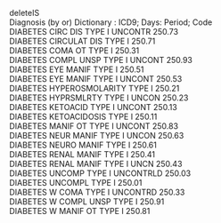 
deleteIS	
Diagnosis
(by or) Dictionary : ICD9; Days: Period;	Code						
DIABETES CIRC DIS TYPE I UNCONTR	250.73					
DIABETES CIRCULAT DIS TYPE I	250.71					
DIABETES COMA OT TYPE I	250.31					
DIABETES COMPL UNSP TYPE I UNCONT	250.93					
DIABETES EYE MANIF TYPE I	250.51					
DIABETES EYE MANIF TYPE I UNCONT	250.53					
DIABETES HYPEROSMOLARITY TYPE I	250.21					
DIABETES HYPRSMLRTY TYPE I UNCON	250.23					
DIABETES KETOACID TYPE I UNCONT	250.13					
DIABETES KETOACIDOSIS TYPE I	250.11					
DIABETES MANIF OT TYPE I UNCONT	250.83					
DIABETES NEUR MANIF TYPE I UNCON	250.63					
DIABETES NEURO MANIF TYPE I	250.61					
DIABETES RENAL MANIF TYPE I	250.41					
DIABETES RENAL MANIF TYPE I UNCN	250.43					
DIABETES UNCOMP TYPE I UNCONTRLD	250.03					
DIABETES UNCOMPL TYPE I	250.01					
DIABETES W COMA TYPE I UNCONTRD	250.33					
DIABETES W COMPL UNSP TYPE I	250.91					
DIABETES W MANIF OT TYPE I	250.81
